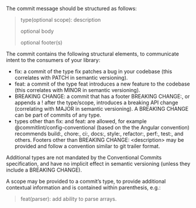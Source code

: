 The commit message should be structured as follows:

>type(optional scope): description
>
>optional body
>
>optional footer(s)

The commit contains the following structural elements, to communicate intent to the consumers of your library:

  - fix: a commit of the type fix patches a bug in your codebase (this correlates with PATCH in semantic versioning).
  - feat: a commit of the type feat introduces a new feature to the codebase (this correlates with MINOR in semantic versioning).
  - BREAKING CHANGE: a commit that has a footer BREAKING CHANGE:, or appends a ! after the type/scope, introduces a breaking API change (correlating with MAJOR in semantic versioning). A BREAKING CHANGE can be part of commits of any type.
  - types other than fix: and feat: are allowed, for example @commitlint/config-conventional (based on the the Angular convention) recommends build:, chore:, ci:, docs:, style:, refactor:, perf:, test:, and others. Footers other than BREAKING CHANGE: &lt;description> may be provided and follow a convention similar to git trailer format.

Additional types are not mandated by the Conventional Commits specification, and have no implicit effect in semantic versioning (unless they include a BREAKING CHANGE).

A scope may be provided to a commit’s type, to provide additional contextual information and is contained within parenthesis, e.g.:
>feat(parser): add ability to parse arrays.
